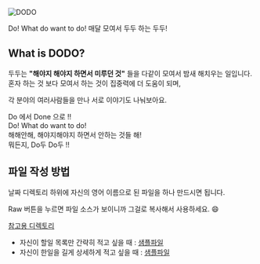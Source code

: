 ![DODO](https://raw.githubusercontent.com/we-are-dodo/works/master/static/logo.png)

Do! What do want to do!
매달 모여서 두두 하는 두두!

## What is DODO?

두두는 **"해야지 해야지 하면서 미루던 것"** 들을 다같이 모여서 밤새 해치우는 일입니다. <br>
혼자 하는 것 보다 모여서 하는 것이 집중력에 더 도움이 되며, <br>

각 분야의 여러사람들을 만나 서로 이야기도 나눠보아요.

Do 에서 Done 으로 !!  
Do! What do want to do!  
해해안해, 해야지해야지 하면서 안하는 것들 해!  
뭐든지, Do두 Do두 !!  


## 파일 작성 방법

날짜 디렉토리 하위에 자신의 영어 이름으로 된 파일을 하나 만드시면 됩니다.

Raw 버튼을 누르면 파일 소스가 보이니까 그걸로 복사해서 사용하세요. :smile:

[참고용 디렉토리](./1970-01-01)

- 자신이 할일 목록만 간략히 적고 싶을 때 : [샘플파일](./1970-01-01/dummy.md)
- 자신이 한일을 길게 상세하게 적고 싶을 때 : [샘플파일](./1970-01-01/wan2land.md)
